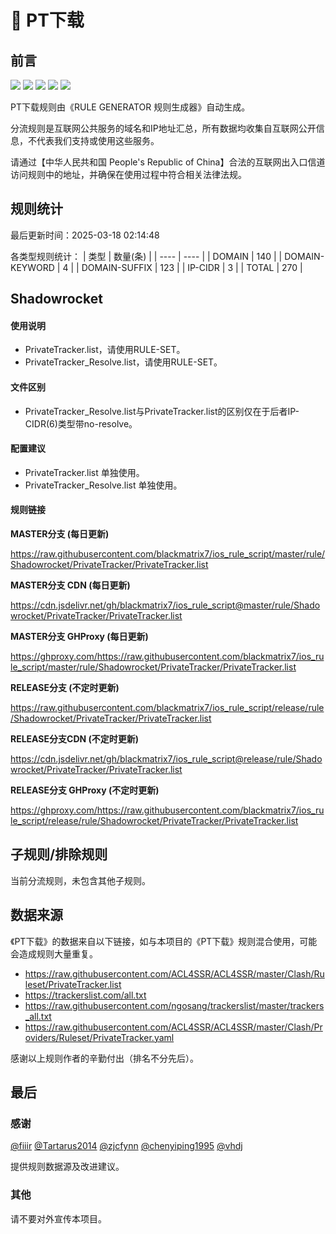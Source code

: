 # 🧸 PT下载

## 前言

![](https://shields.io/badge/-移除重复规则-ff69b4) ![](https://shields.io/badge/-DOMAIN与DOMAIN--SUFFIX合并-green) ![](https://shields.io/badge/-DOMAIN--SUFFIX间合并-critical) ![](https://shields.io/badge/-DOMAIN--SUFFIX与DOMAIN--KEYWORD合并-blue) ![](https://shields.io/badge/-IP--CIDR(6)合并-blueviolet) 

PT下载规则由《RULE GENERATOR 规则生成器》自动生成。

分流规则是互联网公共服务的域名和IP地址汇总，所有数据均收集自互联网公开信息，不代表我们支持或使用这些服务。

请通过【中华人民共和国 People's Republic of China】合法的互联网出入口信道访问规则中的地址，并确保在使用过程中符合相关法律法规。

## 规则统计

最后更新时间：2025-03-18 02:14:48

各类型规则统计：
| 类型 | 数量(条)  | 
| ---- | ----  |
| DOMAIN | 140  | 
| DOMAIN-KEYWORD | 4  | 
| DOMAIN-SUFFIX | 123  | 
| IP-CIDR | 3  | 
| TOTAL | 270  | 


## Shadowrocket 

#### 使用说明
- PrivateTracker.list，请使用RULE-SET。
- PrivateTracker_Resolve.list，请使用RULE-SET。

#### 文件区别
- PrivateTracker_Resolve.list与PrivateTracker.list的区别仅在于后者IP-CIDR(6)类型带no-resolve。

#### 配置建议
- PrivateTracker.list 单独使用。
- PrivateTracker_Resolve.list 单独使用。

#### 规则链接
**MASTER分支 (每日更新)**

https://raw.githubusercontent.com/blackmatrix7/ios_rule_script/master/rule/Shadowrocket/PrivateTracker/PrivateTracker.list

**MASTER分支 CDN (每日更新)**

https://cdn.jsdelivr.net/gh/blackmatrix7/ios_rule_script@master/rule/Shadowrocket/PrivateTracker/PrivateTracker.list

**MASTER分支 GHProxy (每日更新)**

https://ghproxy.com/https://raw.githubusercontent.com/blackmatrix7/ios_rule_script/master/rule/Shadowrocket/PrivateTracker/PrivateTracker.list

**RELEASE分支 (不定时更新)**

https://raw.githubusercontent.com/blackmatrix7/ios_rule_script/release/rule/Shadowrocket/PrivateTracker/PrivateTracker.list

**RELEASE分支CDN (不定时更新)**

https://cdn.jsdelivr.net/gh/blackmatrix7/ios_rule_script@release/rule/Shadowrocket/PrivateTracker/PrivateTracker.list

**RELEASE分支 GHProxy (不定时更新)**

https://ghproxy.com/https://raw.githubusercontent.com/blackmatrix7/ios_rule_script/release/rule/Shadowrocket/PrivateTracker/PrivateTracker.list

## 子规则/排除规则


当前分流规则，未包含其他子规则。

## 数据来源

《PT下载》的数据来自以下链接，如与本项目的《PT下载》规则混合使用，可能会造成规则大量重复。

- https://raw.githubusercontent.com/ACL4SSR/ACL4SSR/master/Clash/Ruleset/PrivateTracker.list
- https://trackerslist.com/all.txt
- https://raw.githubusercontent.com/ngosang/trackerslist/master/trackers_all.txt
- https://raw.githubusercontent.com/ACL4SSR/ACL4SSR/master/Clash/Providers/Ruleset/PrivateTracker.yaml


感谢以上规则作者的辛勤付出（排名不分先后）。

## 最后

### 感谢

[@fiiir](https://github.com/fiiir) [@Tartarus2014](https://github.com/Tartarus2014) [@zjcfynn](https://github.com/zjcfynn) [@chenyiping1995](https://github.com/chenyiping1995) [@vhdj](https://github.com/vhdj)

提供规则数据源及改进建议。

### 其他

请不要对外宣传本项目。